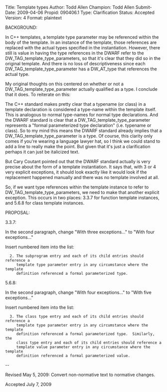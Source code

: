 Title:       Template types
Author:      Todd Allen
Champion:    Todd Allen
Submit-Date: 2009-04-06
Propid:      090406.1
Type:        Clarification
Status:      Accepted
Version:     4
Format:      plaintext

BACKGROUND:

In C++ templates, a template type parameter may be referenced within the body of
the template.  In an instance of the template, those references are replaced
with the actual types specified in the instantiation.  However, there still is
value in having the type references in the DWARF refer to the
DW_TAG_template_type_parameters, so that it's clear that they did so in the
original template.  And there is no loss of descriptiveness since each
DW_TAG_template_type_parameter has a DW_AT_type that references the actual type.

My original thoughts on this centered on whether or not a
DW_TAG_template_type_parameter actually qualified as a type.  I conclude that
it does.  To reiterate on this:

   The C++ standard makes pretty clear that a typename (or class) in a template
   declaration is considered a type-name within the template itself.  This is
   analogous to normal type-names for normal type declarations.  And the DWARF
   standard is clear that a DW_TAG_template_type_parameter represents a "formal
   parameterized type declaration" (i.e. typename or class).  So to my mind this
   means the DWARF standard already implies that a
   DW_TAG_template_type_parameter is a type.  Of course, this clarity only comes
   if you're wearing a language lawyer hat, so I think we could stand to add a
   line to really make the point.  But given that it's just a clarification
   perhaps it can just be italicized text.


But Cary Coutant pointed out that the DWARF standard actually is very precise
about the form of a template instantiation.  It says that, with 3 or 4 very
explicit exceptions, it should look exactly like it would look if the
replacement happened manually and there was no template involved at all.

So, if we want type references within the template instance to refer to
DW_TAG_template_type_parameters, we need to make that another explicit
exception.  This occurs in two places: 3.3.7 for function template instances,
and 5.6.8 for class template instances.

PROPOSAL:

3.3.7:

   In the second paragraph, change "With three exceptions..." to "With four
   exceptions..."

   Insert numbered item into the list:

      2. The subprogram entry and each of its child entries should reference a
         template type parameter entry in any circumstance where the template
         definition referenced a formal parameterized type.

5.6.8:

   In the second paragraph, change "With four exceptions..." to "With five
   exceptions..."

   Insert numbered item into the list:

      3. The class type entry and each of its child entries should reference a
         template type parameter entry in any circumstance where the template
         definition referenced a formal parameterized type.  Similarly, the
         class type entry and each of its child entries should reference a
         template value parameter entry in any circumstance where the template
         definition referenced a formal parameterized value.

--

Revised May 5, 2009:  Convert non-normative text to normative changes.  

Accepted July 7, 2009
